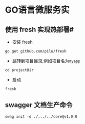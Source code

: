 # GO语言微服务实

## 使用 fresh 实现热部署#

- 安装 fresh
``` 
go get github.com/pilu/fresh
```

- 跳转到项目目录,例如项目名为`myapp`
```
cd projectDir
```

- 启动
``` 
fresh
```

## swagger 文档生产命令
```
swag init -d ./,../../core@v1.0.0 
```
